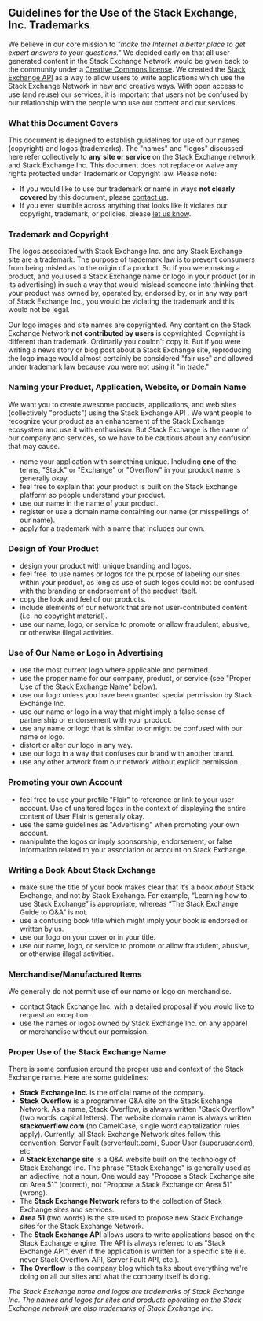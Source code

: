 Guidelines for the Use of the Stack Exchange, Inc. Trademarks
-------------------------------------------------------------

We believe in our core mission to _"make the Internet a better place to get expert answers to your questions."_ We decided early on that all user-generated content in the Stack Exchange Network would be given back to the community under a [Creative Commons license](https://stackoverflow.blog/2009/06/04/stack-overflow-creative-commons-data-dump/). We created the [Stack Exchange API](http://stackapps.com/) as a way to allow users to write applications which use the Stack Exchange Network in new and creative ways. With open access to use (and reuse) our services, it is important that users not be confused by our relationship with the people who use our content and our services.

### What this Document Covers

This document is designed to establish guidelines for use of our names (copyright) and logos (trademarks). The "names" and "logos" discussed here refer collectively to **any** **site or service** on the Stack Exchange network and Stack Exchange Inc. This document does not replace or waive any rights protected under Trademark or Copyright law. Please note:

* If you would like to use our trademark or name in ways **not clearly covered** by this document, please [contact us](mailto:team@stackexchange.com).
* If you ever stumble across anything that looks like it violates our copyright, trademark, or policies, please [let us know](mailto:team@stackexchange.com).

### Trademark and Copyright

The logos associated with Stack Exchange Inc. and any Stack Exchange site are a trademark. The purpose of trademark law is to prevent consumers from being misled as to the origin of a product. So if you were making a product, and you used a Stack Exchange name or logo in your product (or in its advertising) in such a way that would mislead someone into thinking that your product was owned by, operated by, endorsed by, or in any way part of Stack Exchange Inc., you would be violating the trademark and this would not be legal.

Our logo images and site names are copyrighted. Any content on the Stack Exchange Network **not contributed by users** is copyrighted. Copyright is different than trademark. Ordinarily you couldn't copy it. But if you were writing a news story or blog post about a Stack Exchange site, reproducing the logo image would almost certainly be considered "fair use" and allowed under trademark law because you were not using it "in trade."

### Naming your Product, Application, Website, or Domain Name

We want you to create awesome products, applications, and web sites (collectively "products") using the Stack Exchange API . We want people to recognize your product as an enhancement of the Stack Exchange ecosystem and use it with enthusiasm. But Stack Exchange is the name of our company and services, so we have to be cautious about any confusion that may cause.

* name your application with something unique. Including **one** of the terms, "Stack" or "Exchange" or "Overflow" in your product name is generally okay.
* feel free to explain that your product is built on the Stack Exchange platform so people understand your product.
* use our name in the name of your product.
* register or use a domain name containing our name (or misspellings of our name).
* apply for a trademark with a name that includes our own.

### Design of Your Product

* design your product with unique branding and logos.
* feel free  to use names or logos for the purpose of labeling our sites within your product, as long as use of such logos could not be confused with the branding or endorsement of the product itself.
* copy the look and feel of our products.
* include elements of our network that are not user-contributed content (i.e. no copyright material).
* use our name, logo, or service to promote or allow fraudulent, abusive, or otherwise illegal activities.

### Use of Our Name or Logo in Advertising

* use the most current logo where applicable and permitted.
* use the proper name for our company, product, or service (see "Proper Use of the Stack Exchange Name" below).
* use our logo unless you have been granted special permission by Stack Exchange Inc.
* use our name or logo in a way that might imply a false sense of partnership or endorsement with your product.
* use any name or logo that is similar to or might be confused with our name or logo.
* distort or alter our logo in any way.
* use our logo in a way that confuses our brand with another brand.
* use any other artwork from our network without explicit permission.

### Promoting your own Account

* feel free to use your profile "Flair" to reference or link to your user account. Use of unaltered logos in the context of displaying the entire content of User Flair is generally okay.
* use the same guidelines as "Advertising" when promoting your own account.
* manipulate the logos or imply sponsorship, endorsement, or false information related to your association or account on Stack Exchange.

### Writing a Book About Stack Exchange

* make sure the title of your book makes clear that it’s a book _about_ Stack Exchange, and not _by_ Stack Exchange. For example, “Learning how to use Stack Exchange” is appropriate, whereas “The Stack Exchange Guide to Q&A" is not.
* use a confusing book title which might imply your book is endorsed or written by us.
* use our logo on your cover or in your title.
* use our name, logo, or service to promote or allow fraudulent, abusive, or otherwise illegal activities.

### Merchandise/Manufactured Items

We generally do not permit use of our name or logo on merchandise.

* contact Stack Exchange Inc. with a detailed proposal if you would like to request an exception.
* use the names or logos owned by Stack Exchange Inc. on any apparel or merchandise without our permission.

### Proper Use of the Stack Exchange Name

There is some confusion around the proper use and context of the Stack Exchange name. Here are some guidelines:

* **Stack Exchange Inc.** is the official name of the company.
* **Stack Overflow** is a programmer Q&A site on the Stack Exchange Network. As a name, Stack Overflow, is always written "Stack Overflow" (two words, capital letters). The website domain name is always written **stackoverflow.com** (no CamelCase, single word capitalization rules apply). Currently, all Stack Exchange Network sites follow this convention: Server Fault (serverfault.com), Super User (superuser.com), etc.
* A **Stack Exchange site** is a Q&A website built on the technology of Stack Exchange Inc. The phrase "Stack Exchange" is generally used as an adjective, not a noun. One would say "Propose a Stack Exchange site on Area 51" (correct), not "Propose a Stack Exchange on Area 51" (wrong).
* The **Stack Exchange Network** refers to the collection of Stack Exchange sites and services.
* **Area 51** (two words) is the site used to propose new Stack Exchange sites for the Stack Exchange Network.
* The **Stack Exchange API** allows users to write applications based on the Stack Exchange engine. The API is always referred to as "Stack Exchange API", even if the application is written for a specific site (i.e. never Stack Overflow API, Server Fault API, etc.).
* **The Overflow** is the company blog which talks about everything we're doing on all our sites and what the company itself is doing.

_The Stack Exchange name and logos are trademarks of Stack Exchange Inc. The names and logos for sites and products operating on the Stack Exchange network are also trademarks of Stack Exchange Inc._